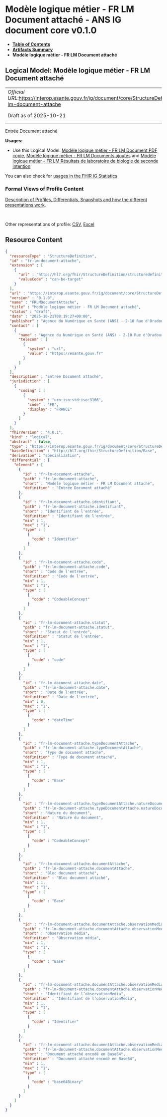 # Modèle logique métier - FR LM Document attaché - ANS IG document core v0.1.0

* [**Table of Contents**](toc.md)
* [**Artifacts Summary**](artifacts.md)
* **Modèle logique métier - FR LM Document attaché**

## Logical Model: Modèle logique métier - FR LM Document attaché 

| | |
| :--- | :--- |
| *Official URL*:https://interop.esante.gouv.fr/ig/document/core/StructureDefinition/fr-lm-document-attache | *Version*:0.1.0 |
| Draft as of 2025-10-21 | *Computable Name*:FRLMDocumentAttache |

 
Entrée Document attaché 

**Usages:**

* Use this Logical Model: [Modèle logique métier - FR LM Document PDF copie](StructureDefinition-fr-lm-document-pdf-copie.md), [Modèle logique métier - FR LM Documents ajoutés](StructureDefinition-fr-lm-documents-ajoutes.md) and [Modèle logique métier - FR LM Résultats de laboratoire de biologie de seconde intention](StructureDefinition-fr-lm-resultats-laboratoire-biologie-seconde-intention.md)

You can also check for [usages in the FHIR IG Statistics](https://packages2.fhir.org/xig/ans.document.fr.core|current/StructureDefinition/fr-lm-document-attache)

### Formal Views of Profile Content

 [Description of Profiles, Differentials, Snapshots and how the different presentations work](http://build.fhir.org/ig/FHIR/ig-guidance/readingIgs.html#structure-definitions). 

 

Other representations of profile: [CSV](StructureDefinition-fr-lm-document-attache.csv), [Excel](StructureDefinition-fr-lm-document-attache.xlsx) 



## Resource Content

```json
{
  "resourceType" : "StructureDefinition",
  "id" : "fr-lm-document-attache",
  "extension" : [
    {
      "url" : "http://hl7.org/fhir/StructureDefinition/structuredefinition-type-characteristics",
      "valueCode" : "can-be-target"
    }
  ],
  "url" : "https://interop.esante.gouv.fr/ig/document/core/StructureDefinition/fr-lm-document-attache",
  "version" : "0.1.0",
  "name" : "FRLMDocumentAttache",
  "title" : "Modèle logique métier - FR LM Document attaché",
  "status" : "draft",
  "date" : "2025-10-21T08:19:27+00:00",
  "publisher" : "Agence du Numérique en Santé (ANS) - 2-10 Rue d'Oradour-sur-Glane, 75015 Paris",
  "contact" : [
    {
      "name" : "Agence du Numérique en Santé (ANS) - 2-10 Rue d'Oradour-sur-Glane, 75015 Paris",
      "telecom" : [
        {
          "system" : "url",
          "value" : "https://esante.gouv.fr"
        }
      ]
    }
  ],
  "description" : "Entrée Document attaché",
  "jurisdiction" : [
    {
      "coding" : [
        {
          "system" : "urn:iso:std:iso:3166",
          "code" : "FR",
          "display" : "FRANCE"
        }
      ]
    }
  ],
  "fhirVersion" : "4.0.1",
  "kind" : "logical",
  "abstract" : false,
  "type" : "https://interop.esante.gouv.fr/ig/document/core/StructureDefinition/fr-lm-document-attache",
  "baseDefinition" : "http://hl7.org/fhir/StructureDefinition/Base",
  "derivation" : "specialization",
  "differential" : {
    "element" : [
      {
        "id" : "fr-lm-document-attache",
        "path" : "fr-lm-document-attache",
        "short" : "Modèle logique métier - FR LM Document attaché",
        "definition" : "Entrée Document attaché"
      },
      {
        "id" : "fr-lm-document-attache.identifiant",
        "path" : "fr-lm-document-attache.identifiant",
        "short" : "Identifiant de l'entrée",
        "definition" : "Identifiant de l'entrée",
        "min" : 1,
        "max" : "1",
        "type" : [
          {
            "code" : "Identifier"
          }
        ]
      },
      {
        "id" : "fr-lm-document-attache.code",
        "path" : "fr-lm-document-attache.code",
        "short" : "Code de l'entrée",
        "definition" : "Code de l'entrée",
        "min" : 1,
        "max" : "1",
        "type" : [
          {
            "code" : "CodeableConcept"
          }
        ]
      },
      {
        "id" : "fr-lm-document-attache.statut",
        "path" : "fr-lm-document-attache.statut",
        "short" : "Statut de l'entrée",
        "definition" : "Statut de l'entrée",
        "min" : 1,
        "max" : "1",
        "type" : [
          {
            "code" : "code"
          }
        ]
      },
      {
        "id" : "fr-lm-document-attache.date",
        "path" : "fr-lm-document-attache.date",
        "short" : "Date de l'entrée",
        "definition" : "Date de l'entrée",
        "min" : 0,
        "max" : "1",
        "type" : [
          {
            "code" : "dateTime"
          }
        ]
      },
      {
        "id" : "fr-lm-document-attache.typeDocumentAttache",
        "path" : "fr-lm-document-attache.typeDocumentAttache",
        "short" : "Type de document attaché",
        "definition" : "Type de document attaché",
        "min" : 1,
        "max" : "1",
        "type" : [
          {
            "code" : "Base"
          }
        ]
      },
      {
        "id" : "fr-lm-document-attache.typeDocumentAttache.natureDocument",
        "path" : "fr-lm-document-attache.typeDocumentAttache.natureDocument",
        "short" : "Nature du document",
        "definition" : "Nature du document",
        "min" : 1,
        "max" : "1",
        "type" : [
          {
            "code" : "CodeableConcept"
          }
        ]
      },
      {
        "id" : "fr-lm-document-attache.documentAttache",
        "path" : "fr-lm-document-attache.documentAttache",
        "short" : "Bloc document attaché",
        "definition" : "Bloc document attaché",
        "min" : 1,
        "max" : "1",
        "type" : [
          {
            "code" : "Base"
          }
        ]
      },
      {
        "id" : "fr-lm-document-attache.documentAttache.observationMedia",
        "path" : "fr-lm-document-attache.documentAttache.observationMedia",
        "short" : "Observation média",
        "definition" : "Observation média",
        "min" : 1,
        "max" : "1",
        "type" : [
          {
            "code" : "Base"
          }
        ]
      },
      {
        "id" : "fr-lm-document-attache.documentAttache.observationMedia.identifiant",
        "path" : "fr-lm-document-attache.documentAttache.observationMedia.identifiant",
        "short" : "Identifiant de l’observationMedia",
        "definition" : "Identifiant de l’observationMedia",
        "min" : 1,
        "max" : "1",
        "type" : [
          {
            "code" : "Identifier"
          }
        ]
      },
      {
        "id" : "fr-lm-document-attache.documentAttache.observationMedia.documentAttacheEncode",
        "path" : "fr-lm-document-attache.documentAttache.observationMedia.documentAttacheEncode",
        "short" : "Document attaché encodé en Base64",
        "definition" : "Document attaché encodé en Base64",
        "min" : 1,
        "max" : "1",
        "type" : [
          {
            "code" : "base64Binary"
          }
        ]
      }
    ]
  }
}

```
